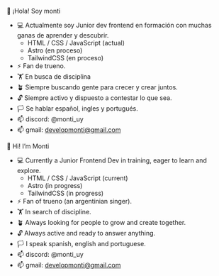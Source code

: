 👋 ¡Hola! Soy monti

- 💻 Actualmente soy Junior dev frontend en formación con muchas ganas de aprender y descubrir.
   - HTML / CSS / JavaScript (actual)
   - Astro (en proceso)
   - TailwindCSS (en proceso)
- ⚡ Fan de trueno.
- 🏋️ En busca de disciplina
- 🪴 Siempre buscando gente para crecer y crear juntos.
- 🔓 Siempre activo y dispuesto a contestar lo que sea.
- 🏳️ Se hablar español, ingles y portugués.
- 📫 discord: @monti_uy
- 📫 gmail: developmonti@gmail.com


👋 Hi! I’m Monti

- 💻 Currently a Junior Frontend Dev in training, eager to learn and explore.
   - HTML / CSS / JavaScript (current)
   - Astro (in progress)
   - TailwindCSS (in progress)
- ⚡ Fan of trueno (an argentinian singer).
- 🏋️ In search of discipline.
- 🪴  Always looking for people to grow and create together.
- 🔓 Always active and ready to answer anything.
- 🏳️ I speak spanish, english and portuguese.
- 📫 discord: @monti_uy
- 📫 gmail: developmonti@gmail.com
  
